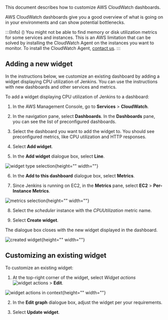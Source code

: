 This document describes how to customize AWS CloudWatch dashboards.

AWS CloudWatch dashboards give you a good overview of what is going on in your environments and can show potential bottlenecks.

:::(Info) ()
You might not be able to find memory or disk utilization metrics for some services and instances. This is an AWS limitation that can be solved by installing the CloudWatch Agent on the instances you want to monitor. To install the CloudWatch Agent, [contact us](https://support.spryker.com).
:::


## Adding a new widget


In the instructions below, we customize an existing dashboard by adding a widget displaying CPU utilization of Jenkins. You can use the instructions with new dashboards and other services and metrics.

To add a widget displaying CPU utilization of Jenkins to a dashboard:

1. In the AWS Management Console, go to **Services** > **CloudWatch**.

2. In the navigation pane, select **Dashboards**.
    In the **Dashboards** pane, you can see the list of preconfigured dashboards.

3. Select the dashboard you want to add the widget to.
    You should see preconfigured metrics, like CPU utilization and HTTP responses.

4. Select **Add widget**.

  
5. In the **Add widget** dialogue box, select **Line**.  

![widget type selection](https://spryker.s3.eu-central-1.amazonaws.com/cloud-docs/Spryker+Cloud/Customizing+AWS+CloudWatch+dashboards/widget-type-selection.png){height="" width=""}

6. In the **Add to this dashboard** dialogue box, select **Metrics**.

7. Since Jenkins is running on EC2, in the **Metrics** pane, select **EC2** > **Per-Instance Metrics**.

![metrics selection](https://spryker.s3.eu-central-1.amazonaws.com/cloud-docs/Spryker+Cloud/Customizing+AWS+CloudWatch+dashboards/metrics-selection.png){height="" width=""}

8. Select the _scheduler_ instance with the _CPUUtilization_ metric name.

9. Select **Create widget**.

The dialogue box closes with the new widget displayed in the dashboard.  

![created widget](https://spryker.s3.eu-central-1.amazonaws.com/cloud-docs/Spryker+Cloud/Customizing+AWS+CloudWatch+dashboards/created-widget.png){height="" width=""}

## Customizing an existing widget

To customize an existing widget:

1.  At the top-right corner of the widget, select _Widget actions_ ![widget actions](https://spryker.s3.eu-central-1.amazonaws.com/cloud-docs/Spryker+Cloud/Customizing+AWS+CloudWatch+dashboards/widget-actions.png) > **Edit**.  
    
![widget actions in context](https://spryker.s3.eu-central-1.amazonaws.com/cloud-docs/Spryker+Cloud/Customizing+AWS+CloudWatch+dashboards/widget-actions-in-context.png){height="" width=""}

2.  In the **Edit graph** dialogue box, adjust the widget per your requirements.
    
3.  Select **Update widget**.
    
